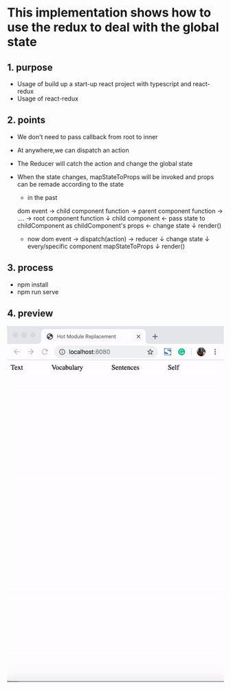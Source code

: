 # This implementation shows how to use the redux to deal with the global state

## 1. purpose
 - Usage of build up a start-up react project with typescript and react-redux
 - Usage of react-redux
 
## 2. points
 - We don't need to pass callback from root to inner
 - At anywhere,we can dispatch an action
 - The Reducer will catch the action and change the global state
 - When the state changes, mapStateToProps will be invoked and props can be remade according to the state
 
 
     - in the past
     
      dom event -> child component function -> parent component function -> .... -> root component function
                                                                                                ↓
     child component  <-  pass state to childComponent as childComponent's props    <-     change state
          ↓
       render()
     
     - now
     dom event -> dispatch(action) -> reducer
                                         ↓
                                    change state
                                         ↓
                            every/specific component mapStateToProps
                                         ↓
                                      render()                      
                                      

## 3. process
 - npm install
 - npm run serve

## 4. preview
![](./images/screenshot.gif)
                        
 
